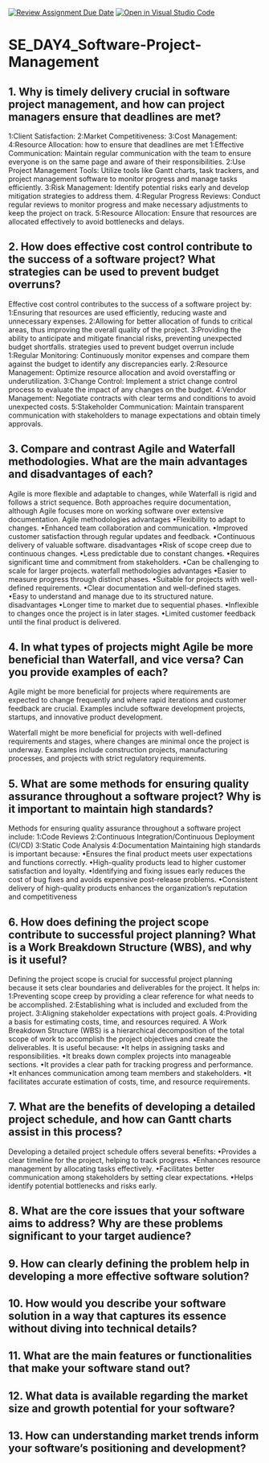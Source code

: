 [![Review Assignment Due Date](https://classroom.github.com/assets/deadline-readme-button-22041afd0340ce965d47ae6ef1cefeee28c7c493a6346c4f15d667ab976d596c.svg)](https://classroom.github.com/a/9pw6JKcu)
[![Open in Visual Studio Code](https://classroom.github.com/assets/open-in-vscode-2e0aaae1b6195c2367325f4f02e2d04e9abb55f0b24a779b69b11b9e10269abc.svg)](https://classroom.github.com/online_ide?assignment_repo_id=18344369&assignment_repo_type=AssignmentRepo)
# SE_DAY4_Software-Project-Management
## 1. Why is timely delivery crucial in software project management, and how can project managers ensure that deadlines are met?
1:Client Satisfaction:
2:Market Competitiveness: 
3:Cost Management: 
4:Resource Allocation:
how to ensure that deadlines are met 
1:Effective Communication: Maintain regular communication with the team to ensure everyone is on the same page and aware of their responsibilities.
2:Use Project Management Tools: Utilize tools like Gantt charts, task trackers, and project management software to monitor progress and manage tasks efficiently.
3:Risk Management: Identify potential risks early and develop mitigation strategies to address them.
4:Regular Progress Reviews: Conduct regular reviews to monitor progress and make necessary adjustments to keep the project on track.
5:Resource Allocation: Ensure that resources are allocated effectively to avoid bottlenecks and delays.
## 2. How does effective cost control contribute to the success of a software project? What strategies can be used to prevent budget overruns?
Effective cost control contributes to the success of a software project by:
1:Ensuring that resources are used efficiently, reducing waste and unnecessary expenses.
2:Allowing for better allocation of funds to critical areas, thus improving the overall quality of the project.
3:Providing the ability to anticipate and mitigate financial risks, preventing unexpected budget shortfalls.
strategies used to prevent budget overrun include
1:Regular Monitoring: Continuously monitor expenses and compare them against the budget to identify any discrepancies early.
2:Resource Management: Optimize resource allocation and avoid overstaffing or underutilization.
3:Change Control: Implement a strict change control process to evaluate the impact of any changes on the budget.
4:Vendor Management: Negotiate contracts with clear terms and conditions to avoid unexpected costs.
5:Stakeholder Communication: Maintain transparent communication with stakeholders to manage expectations and obtain timely approvals.
## 3. Compare and contrast Agile and Waterfall methodologies. What are the main advantages and disadvantages of each?
Agile is more flexible and adaptable to changes, while Waterfall is rigid and follows a strict sequence.
Both approaches require documentation, although Agile focuses more on working software over extensive documentation. 
Agile methodologies 
     advantages
•Flexibility to adapt to changes.
•Enhanced team collaboration and communication.
•Improved customer satisfaction through regular updates and feedback.
•Continuous delivery of valuable software. 
     disadvantages
•Risk of scope creep due to continuous changes.
•Less predictable due to constant changes.
•Requires significant time and commitment from stakeholders.
•Can be challenging to scale for larger projects. 
waterfall methodologies 
     advantages 
•Easier to measure progress through distinct phases.
•Suitable for projects with well-defined requirements.
•Clear documentation and well-defined stages.
•Easy to understand and manage due to its structured nature.
     disadvantages 
•Longer time to market due to sequential phases.
•Inflexible to changes once the project is in later stages.
•Limited customer feedback until the final product is delivered.
## 4. In what types of projects might Agile be more beneficial than Waterfall, and vice versa? Can you provide examples of each?
Agile might be more beneficial for projects where requirements are expected to change frequently and where rapid iterations and customer feedback are crucial. Examples include software development projects, startups, and innovative product development.

Waterfall might be more beneficial for projects with well-defined requirements and stages, where changes are minimal once the project is underway. Examples include construction projects, manufacturing processes, and projects with strict regulatory requirements.
## 5. What are some methods for ensuring quality assurance throughout a software project? Why is it important to maintain high standards?
Methods for ensuring quality assurance throughout a software project include:
1:Code Reviews
2:Continuous Integration/Continuous Deployment (CI/CD)
3:Static Code Analysis
4:Documentation
Maintaining high standards is important because:
•Ensures the final product meets user expectations and functions correctly. 
•High-quality products lead to higher customer satisfaction and loyalty.
•Identifying and fixing issues early reduces the cost of bug fixes and avoids expensive post-release problems.
•Consistent delivery of high-quality products enhances the organization’s reputation and competitiveness
## 6. How does defining the project scope contribute to successful project planning? What is a Work Breakdown Structure (WBS), and why is it useful?
Defining the project scope is crucial for successful project planning because it sets clear boundaries and deliverables for the project. It helps in:
1:Preventing scope creep by providing a clear reference for what needs to be accomplished.
2:Establishing what is included and excluded from the project.
3:Aligning stakeholder expectations with project goals.
4:Providing a basis for estimating costs, time, and resources required.
A Work Breakdown Structure (WBS) is a hierarchical decomposition of the total scope of work to accomplish the project objectives and create the deliverables. It is useful because:
•It helps in assigning tasks and responsibilities.
•It breaks down complex projects into manageable sections.
•It provides a clear path for tracking progress and performance.
•It enhances communication among team members and stakeholders.
•It facilitates accurate estimation of costs, time, and resource requirements.
## 7. What are the benefits of developing a detailed project schedule, and how can Gantt charts assist in this process?
Developing a detailed project schedule offers several benefits:
•Provides a clear timeline for the project, helping to track progress.
•Enhances resource management by allocating tasks effectively.
•Facilitates better communication among stakeholders by setting clear expectations.
•Helps identify potential bottlenecks and risks early.
## 8. What are the core issues that your software aims to address? Why are these problems significant to your target audience?
## 9. How can clearly defining the problem help in developing a more effective software solution?
## 10. How would you describe your software solution in a way that captures its essence without diving into technical details?
## 11. What are the main features or functionalities that make your software stand out?
## 12. What data is available regarding the market size and growth potential for your software?
## 13. How can understanding market trends inform your software’s positioning and development?
